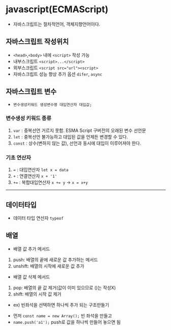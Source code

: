 # javascript(ECMAScript)
* 자바스크립트는 절차적언어, 객체지향언어이다.
## 자바스크립트 작성위치
* `<head>`,`<body>` 내에 `<script>` 작성 가능
* 내부스크립트 `<script>...</script>`
* 외부스크립트 `<script src="url"><script>`
* 자바스크립트 성능 향상 추가 옵션 `difer`, `async`
## 자바스크립트 변수
* `변수생성키워드 생성변수명 대입연산자 대입값;`
### 변수생성 키워드 종류
1. `var` : 중복선언 거르지 못함. ESMA Script 구버전의 오래된 변수 선언문
2. `let` : 중복선언 불가능하고 대입된 값을 언제든 변경할 수 있다.
3. `const` : 상수(변하지 않는 값), 선언과 동시에 대입이 이루어져야 한다.
### 기초 연산자
1. `=` : 대입연산자 `let x = data`
2. `+` : 연결연산자 `x + '1'`
3. `+=` : 복합대입연산자 `x += y` -> `x = x+y`
-------------------------
## 데이터타입
* 데이터 타입 연산자 `typeof`
## 배열
- 배열 값 추가 메서드
1. push: 배열의 끝에 새로운 값 추가하는 메서드
2. unshift: 배열의 시작에 새로운 값 추가
- 배열 값 삭제 메서드
1. pop: 배열의 끝 값 제거(값이 이미 있으므로 ()는 작성X)
2. shift: 배열의 시작 값 제거
* ex) 빈좌석을 선택하면 하나씩 추가 되는 구조만들기
- 먼저 `const name = new Array();` 빈 좌석을 만들고
- `name.push('a1');` push로 값을 하나씩 만들어 놓으면 됨 
